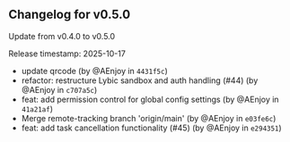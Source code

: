## Changelog for v0.5.0

Update from v0.4.0 to v0.5.0

Release timestamp: 2025-10-17

- update qrcode (by @AEnjoy in `4431f5c`) 
- refactor: restructure Lybic sandbox and auth handling (#44) (by @AEnjoy in `c707a5c`) 
- feat: add permission control for global config settings (by @AEnjoy in `41a21af`) 
- Merge remote-tracking branch 'origin/main' (by @AEnjoy in `e03fe6c`) 
- feat: add task cancellation functionality (#45) (by @AEnjoy in `e294351`) 
